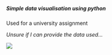 <h5> Simple data visualisation using python </h5>
<p> Used for a university assignment </p>
<p> <i> Unsure if I can provide the data used... </i> </p>
<img src='https://i.imgur.com/e656xoN.png'>

